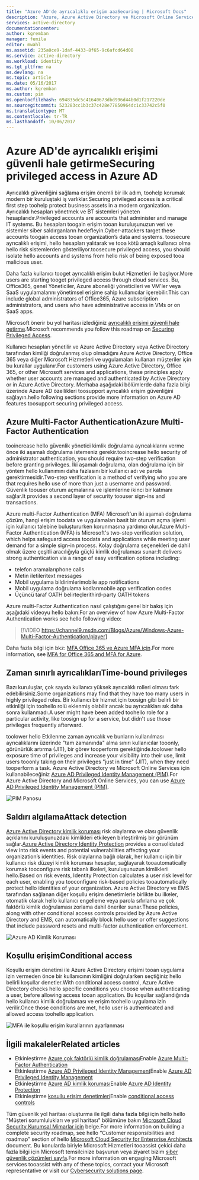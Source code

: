 ```yaml
---
title: "Azure AD'de ayrıcalıklı erişim aaaSecuring | Microsoft Docs"
description: "Azure, Azure Active Directory ve Microsoft Online Services ayrıcalıklı erişim güvenliğini sağlamak için hello açıklayan bir konu yaklaşıyor."
services: active-directory
documentationcenter: 
author: kgremban
manager: femila
editor: mwahl
ms.assetid: 235a0ce9-1daf-4433-8f65-9c6afcd64d08
ms.service: active-directory
ms.workload: identity
ms.tgt_pltfrm: na
ms.devlang: na
ms.topic: article
ms.date: 05/16/2017
ms.author: kgremban
ms.custom: pim
ms.openlocfilehash: 694835dc5c41640673dbd996d44b0d1f217220de
ms.sourcegitcommit: 523283cc1b3c37c428e77850964dc1c33742c5f0
ms.translationtype: MT
ms.contentlocale: tr-TR
ms.lasthandoff: 10/06/2017
---
```

# <a name="securing-privileged-access-in-azure-ad"></a><span data-ttu-id="cb3bd-103">Azure AD'de ayrıcalıklı erişimi güvenli hale getirme</span><span class="sxs-lookup"><span data-stu-id="cb3bd-103">Securing privileged access in Azure AD</span></span>
<span data-ttu-id="cb3bd-104">Ayrıcalıklı güvenliğini sağlama erişim önemli bir ilk adım, toohelp korumak modern bir kuruluştaki iş varlıklar.</span><span class="sxs-lookup"><span data-stu-id="cb3bd-104">Securing privileged access is a critical first step toohelp protect business assets in a modern organization.</span></span> <span data-ttu-id="cb3bd-105">Ayrıcalıklı hesapları yönetmek ve BT sistemleri yöneten hesaplarıdır.</span><span class="sxs-lookup"><span data-stu-id="cb3bd-105">Privileged accounts are accounts that administer and manage IT systems.</span></span> <span data-ttu-id="cb3bd-106">Bu hesapları toogain erişim tooan kuruluşunuzun veri ve sistemler siber saldırganların hedefleyin.</span><span class="sxs-lookup"><span data-stu-id="cb3bd-106">Cyber-attackers target these accounts toogain access tooan organization’s data and systems.</span></span> <span data-ttu-id="cb3bd-107">toosecure ayrıcalıklı erişimi, hello hesapları yalıtarak ve tooa kötü amaçlı kullanıcı olma hello risk sistemlerden gösteriliyor.</span><span class="sxs-lookup"><span data-stu-id="cb3bd-107">toosecure privileged access, you should isolate hello accounts and systems from hello risk of being exposed tooa malicious user.</span></span>

<span data-ttu-id="cb3bd-108">Daha fazla kullanıcı tooget ayrıcalıklı erişim bulut Hizmetleri ile başlıyor.</span><span class="sxs-lookup"><span data-stu-id="cb3bd-108">More users are starting tooget privileged access through cloud services.</span></span> <span data-ttu-id="cb3bd-109">Bu, Office365, genel Yöneticiler, Azure aboneliği yöneticileri ve VM'ler veya SaaS uygulamalarını yönetimsel erişime sahip kullanıcılar içerebilir.</span><span class="sxs-lookup"><span data-stu-id="cb3bd-109">This can include global administrators of Office365, Azure subscription administrators, and users who have administrative access in VMs or on SaaS apps.</span></span>

<span data-ttu-id="cb3bd-110">Microsoft önerir bu yol haritası izlediğiniz [ayrıcalıklı erişimi güvenli hale getirme](https://technet.microsoft.com/library/mt631194.aspx).</span><span class="sxs-lookup"><span data-stu-id="cb3bd-110">Microsoft recommends you follow this roadmap on [Securing Privileged Access](https://technet.microsoft.com/library/mt631194.aspx).</span></span>

<span data-ttu-id="cb3bd-111">Kullanıcı hesapları yönetilir ve Azure Active Directory veya Active Directory tarafından kimliği doğrulanmış olup olmadığını Azure Active Directory, Office 365 veya diğer Microsoft Hizmetleri ve uygulamaları kullanan müşteriler için bu kurallar uygulanır.</span><span class="sxs-lookup"><span data-stu-id="cb3bd-111">For customers using Azure Active Directory, Office 365, or other Microsoft services and applications, these principles apply whether user accounts are managed and authenticated by Active Directory or in Azure Active Directory.</span></span> <span data-ttu-id="cb3bd-112">Merhaba aşağıdaki bölümlerde daha fazla bilgi üzerinde Azure AD özellikleri toosupport ayrıcalıklı erişim güvenliğini sağlayın.</span><span class="sxs-lookup"><span data-stu-id="cb3bd-112">hello following sections provide more information on Azure AD features toosupport securing privileged access.</span></span>

## <a name="azure-multi-factor-authentication"></a><span data-ttu-id="cb3bd-113">Azure Multi-Factor Authentication</span><span class="sxs-lookup"><span data-stu-id="cb3bd-113">Azure Multi-Factor Authentication</span></span>
<span data-ttu-id="cb3bd-114">tooincrease hello güvenlik yönetici kimlik doğrulama ayrıcalıklarını verme önce iki aşamalı doğrulama istemeniz gerekir.</span><span class="sxs-lookup"><span data-stu-id="cb3bd-114">tooincrease hello security of administrator authentication, you should require two-step verification before granting privileges.</span></span> <span data-ttu-id="cb3bd-115">İki aşamalı doğrulama, olan doğrulama için bir yöntem hello kullanımını daha fazlasını bir kullanıcı adı ve parola gerektirmesidir.</span><span class="sxs-lookup"><span data-stu-id="cb3bd-115">Two-step verification is a method of verifying who you are that requires hello use of more than just a username and password.</span></span> <span data-ttu-id="cb3bd-116">Güvenlik toouser oturum açmalarına ve işlemlerine ikinci bir katmanı sağlar.</span><span class="sxs-lookup"><span data-stu-id="cb3bd-116">It provides a second layer of security toouser sign-ins and transactions.</span></span>

<span data-ttu-id="cb3bd-117">Azure multi-Factor Authentication (MFA) Microsoft'un iki aşamalı doğrulama çözüm, hangi erişim toodata ve uygulamaları basit bir oturum açma işlemi için kullanıcı talebine buluştururken korunmasına yardımcı olur.</span><span class="sxs-lookup"><span data-stu-id="cb3bd-117">Azure Multi-Factor Authentication (MFA) is Microsoft's two-step verification solution, which helps safeguard access toodata and applications while meeting user demand for a simple sign-in process.</span></span> <span data-ttu-id="cb3bd-118">Kolay doğrulama seçenekleri de dahil olmak üzere çeşitli aracılığıyla güçlü kimlik doğrulaması sunar:</span><span class="sxs-lookup"><span data-stu-id="cb3bd-118">It delivers strong authentication via a range of easy verification options including:</span></span>

- <span data-ttu-id="cb3bd-119">telefon aramaları</span><span class="sxs-lookup"><span data-stu-id="cb3bd-119">phone calls</span></span>
- <span data-ttu-id="cb3bd-120">Metin iletileri</span><span class="sxs-lookup"><span data-stu-id="cb3bd-120">text messages</span></span>
- <span data-ttu-id="cb3bd-121">Mobil uygulama bildirimleri</span><span class="sxs-lookup"><span data-stu-id="cb3bd-121">mobile app notifications</span></span>
- <span data-ttu-id="cb3bd-122">Mobil uygulama doğrulama kodları</span><span class="sxs-lookup"><span data-stu-id="cb3bd-122">mobile app verification codes</span></span>
- <span data-ttu-id="cb3bd-123">Üçüncü taraf OATH belirteçleri</span><span class="sxs-lookup"><span data-stu-id="cb3bd-123">third-party OATH tokens</span></span>

<span data-ttu-id="cb3bd-124">Azure multi-Factor Authentication nasıl çalıştığını genel bir bakış için aşağıdaki videoyu hello bakın:</span><span class="sxs-lookup"><span data-stu-id="cb3bd-124">For an overview of how Azure Multi-Factor Authentication works see hello following video:</span></span>

> [!VIDEO https://channel9.msdn.com/Blogs/Azure/Windows-Azure-Multi-Factor-Authentication/player]

<span data-ttu-id="cb3bd-125">Daha fazla bilgi için bkz: [MFA Office 365 ve Azure MFA için](https://blogs.technet.microsoft.com/ad/2014/02/11/mfa-for-office-365-and-mfa-for-azure/).</span><span class="sxs-lookup"><span data-stu-id="cb3bd-125">For more information, see [MFA for Office 365 and MFA for Azure](https://blogs.technet.microsoft.com/ad/2014/02/11/mfa-for-office-365-and-mfa-for-azure/).</span></span>

## <a name="time-bound-privileges"></a><span data-ttu-id="cb3bd-126">Zaman sınırlı ayrıcalıkları</span><span class="sxs-lookup"><span data-stu-id="cb3bd-126">Time-bound privileges</span></span>
<span data-ttu-id="cb3bd-127">Bazı kuruluşlar, çok sayıda kullanıcı yüksek ayrıcalıklı rolleri olması fark edebilirsiniz.</span><span class="sxs-lookup"><span data-stu-id="cb3bd-127">Some organizations may find that they have too many users in highly privileged roles.</span></span> <span data-ttu-id="cb3bd-128">Bir kullanıcı bir hizmet için toosign gibi belirli bir etkinliği için toohello rolü eklenmiş olabilir ancak bu ayrıcalıkları sık daha sonra kullanmadı.</span><span class="sxs-lookup"><span data-stu-id="cb3bd-128">A user might have been added toohello role for a particular activity, like toosign up for a service, but didn't use those privileges frequently afterward.</span></span>

<span data-ttu-id="cb3bd-129">toolower hello Etkilenme zaman ayrıcalık ve bunların kullanılması ayrıcalıklarını üzerinde "tam zamanında" alma sınırı kullanıcılar tooonly, görünürlük artırma (JIT), bir görev tooperform gerektiğinde.</span><span class="sxs-lookup"><span data-stu-id="cb3bd-129">toolower hello exposure time of privileges and increase your visibility into their use, limit users tooonly taking on their privileges "just in time" (JIT), when they need tooperform a task.</span></span> <span data-ttu-id="cb3bd-130">Azure Active Directory ve Microsoft Online Services için kullanabileceğiniz [Azure AD Privileged Identity Management (PIM)](http://aka.ms/AzurePIM).</span><span class="sxs-lookup"><span data-stu-id="cb3bd-130">For Azure Active Directory and Microsoft Online Services, you can use [Azure AD Privileged Identity Management (PIM)](http://aka.ms/AzurePIM).</span></span>

![PIM Panosu][2]

## <a name="attack-detection"></a><span data-ttu-id="cb3bd-132">Saldırı algılama</span><span class="sxs-lookup"><span data-stu-id="cb3bd-132">Attack detection</span></span>
<span data-ttu-id="cb3bd-133">[Azure Active Directory kimlik koruması](../active-directory-identityprotection.md) risk olaylarına ve olası güvenlik açıklarını kuruluşunuzdaki kimlikleri etkileyen birleştirilmiş bir görünüm sağlar.</span><span class="sxs-lookup"><span data-stu-id="cb3bd-133">[Azure Active Directory Identity Protection](../active-directory-identityprotection.md) provides a consolidated view into risk events and potential vulnerabilities affecting your organization’s identities.</span></span> <span data-ttu-id="cb3bd-134">Risk olaylarına bağlı olarak, her kullanıcı için bir kullanıcı risk düzeyi kimlik koruması hesaplar, sağlayarak tooautomatically korumak tooconfigure risk tabanlı ilkeleri, kuruluşunuzun kimlikleri hello.</span><span class="sxs-lookup"><span data-stu-id="cb3bd-134">Based on risk events, Identity Protection calculates a user risk level for each user, enabling you tooconfigure risk-based policies tooautomatically protect hello identities of your organization.</span></span> <span data-ttu-id="cb3bd-135">Azure Active Directory ve EMS tarafından sağlanan diğer koşullu erişim denetimlerle birlikte bu ilkeler, otomatik olarak hello kullanıcı engelleme veya parola sıfırlama ve çok faktörlü kimlik doğrulaması zorlama dahil öneriler sunar.</span><span class="sxs-lookup"><span data-stu-id="cb3bd-135">These policies, along with other conditional access controls provided by Azure Active Directory and EMS, can automatically block hello user or offer suggestions that include password resets and multi-factor authentication enforcement.</span></span>

![Azure AD Kimlik Koruması][3]

## <a name="conditional-access"></a><span data-ttu-id="cb3bd-137">Koşullu erişim</span><span class="sxs-lookup"><span data-stu-id="cb3bd-137">Conditional access</span></span>
<span data-ttu-id="cb3bd-138">Koşullu erişim denetimi ile Azure Active Directory erişimi tooan uygulama izin vermeden önce bir kullanıcının kimliğini doğrularken seçtiğiniz hello belirli koşullar denetler.</span><span class="sxs-lookup"><span data-stu-id="cb3bd-138">With conditional access control, Azure Active Directory checks hello specific conditions you choose when authenticating a user, before allowing access tooan application.</span></span> <span data-ttu-id="cb3bd-139">Bu koşullar sağlandığında hello kullanıcı kimlik doğrulaması ve erişim toohello uygulama izin verilir.</span><span class="sxs-lookup"><span data-stu-id="cb3bd-139">Once those conditions are met, hello user is authenticated and allowed access toohello application.</span></span>

![MFA ile koşullu erişim kurallarının ayarlanması][4]

## <a name="related-articles"></a><span data-ttu-id="cb3bd-141">İlgili makaleler</span><span class="sxs-lookup"><span data-stu-id="cb3bd-141">Related articles</span></span>
* <span data-ttu-id="cb3bd-142">Etkinleştirme [Azure çok faktörlü kimlik doğrulaması](../../multi-factor-authentication/multi-factor-authentication-get-started-cloud.md)</span><span class="sxs-lookup"><span data-stu-id="cb3bd-142">Enable [Azure Multi-Factor Authentication](../../multi-factor-authentication/multi-factor-authentication-get-started-cloud.md)</span></span>
* <span data-ttu-id="cb3bd-143">Etkinleştirme [Azure AD Privileged Identity Management](../active-directory-privileged-identity-management-configure.md)</span><span class="sxs-lookup"><span data-stu-id="cb3bd-143">Enable [Azure AD Privileged Identity Management](../active-directory-privileged-identity-management-configure.md)</span></span>
* <span data-ttu-id="cb3bd-144">Etkinleştirme [Azure AD kimlik koruması](../active-directory-identityprotection.md)</span><span class="sxs-lookup"><span data-stu-id="cb3bd-144">Enable [Azure AD Identity Protection](../active-directory-identityprotection.md)</span></span>
* <span data-ttu-id="cb3bd-145">Etkinleştirme [koşullu erişim denetimleri](../active-directory-conditional-access.md)</span><span class="sxs-lookup"><span data-stu-id="cb3bd-145">Enable [conditional access controls](../active-directory-conditional-access.md)</span></span>

<span data-ttu-id="cb3bd-146">Tüm güvenlik yol haritası oluşturma ile ilgili daha fazla bilgi için hello hello "Müşteri sorumlulukları ve yol haritası" bölümüne bakın [Microsoft Cloud Security Kurumsal Mimarlar için](http://aka.ms/securecustomer) belge.</span><span class="sxs-lookup"><span data-stu-id="cb3bd-146">For more information on building a complete security roadmap, see hello “Customer responsibilities and roadmap” section of hello [Microsoft Cloud Security for Enterprise Architects](http://aka.ms/securecustomer) document.</span></span> <span data-ttu-id="cb3bd-147">Bu konularda biriyle Microsoft Hizmetleri tooassist çekici daha fazla bilgi için Microsoft temsilcinize başvurun veya ziyaret bizim [siber güvenlik çözümleri sayfa](https://www.microsoft.com/en-us/microsoftservices/campaigns/cybersecurity-protection.aspx).</span><span class="sxs-lookup"><span data-stu-id="cb3bd-147">For more information on engaging Microsoft services tooassist with any of these topics, contact your Microsoft representative or visit our [Cybersecurity solutions page](https://www.microsoft.com/en-us/microsoftservices/campaigns/cybersecurity-protection.aspx).</span></span>

<!--Image references-->
[1]: ../media/active-directory-privileged-identity-management-configure/Search_PIM.png
[2]: ../media/active-directory-privileged-identity-management-configure/PIM_Dash.png
[3]: ../media/active-directory-identityprotection/29.png
[4]: ../media/active-directory-conditional-access/conditionalaccess-saas-apps.png

